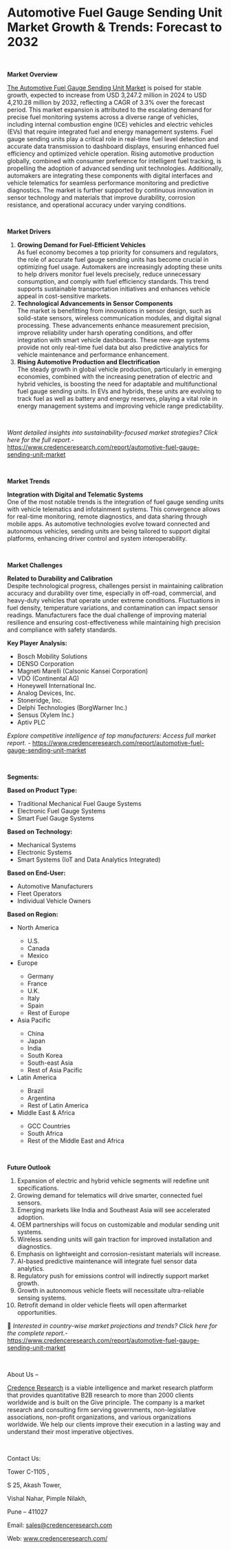 # Automotive Fuel Gauge Sending Unit Market Growth & Trends: Forecast to 2032


<p>&nbsp;</p>
<p><strong>Market Overview</strong></p>
<p><a href="https://www.credenceresearch.com/report/automotive-fuel-gauge-sending-unit-market">The Automotive Fuel Gauge Sending Unit Market</a> is poised for stable growth, expected to increase from USD 3,247.2 million in 2024 to USD 4,210.28 million by 2032, reflecting a CAGR of 3.3% over the forecast period. This market expansion is attributed to the escalating demand for precise fuel monitoring systems across a diverse range of vehicles, including internal combustion engine (ICE) vehicles and electric vehicles (EVs) that require integrated fuel and energy management systems. Fuel gauge sending units play a critical role in real-time fuel level detection and accurate data transmission to dashboard displays, ensuring enhanced fuel efficiency and optimized vehicle operation. Rising automotive production globally, combined with consumer preference for intelligent fuel tracking, is propelling the adoption of advanced sending unit technologies. Additionally, automakers are integrating these components with digital interfaces and vehicle telematics for seamless performance monitoring and predictive diagnostics. The market is further supported by continuous innovation in sensor technology and materials that improve durability, corrosion resistance, and operational accuracy under varying conditions.</p>
<p><strong>&nbsp;</strong></p>
<p><strong>Market Drivers</strong></p>
<ol>
<li><strong>Growing Demand for Fuel-Efficient Vehicles</strong><br data-start="1314" data-end="1317" /> As fuel economy becomes a top priority for consumers and regulators, the role of accurate fuel gauge sending units has become crucial in optimizing fuel usage. Automakers are increasingly adopting these units to help drivers monitor fuel levels precisely, reduce unnecessary consumption, and comply with fuel efficiency standards. This trend supports sustainable transportation initiatives and enhances vehicle appeal in cost-sensitive markets.</li>
<li data-start="1766" data-end="2271"><strong data-start="1766" data-end="1817">Technological Advancements in Sensor Components</strong><br data-start="1817" data-end="1820" /> The market is benefitting from innovations in sensor design, such as solid-state sensors, wireless communication modules, and digital signal processing. These advancements enhance measurement precision, improve reliability under harsh operating conditions, and offer integration with smart vehicle dashboards. These new-age systems provide not only real-time fuel data but also predictive analytics for vehicle maintenance and performance enhancement.</li>
<li data-start="2276" data-end="2762"><strong data-start="2276" data-end="2328">Rising Automotive Production and Electrification</strong><br data-start="2328" data-end="2331" /> The steady growth in global vehicle production, particularly in emerging economies, combined with the increasing penetration of electric and hybrid vehicles, is boosting the need for adaptable and multifunctional fuel gauge sending units. In EVs and hybrids, these units are evolving to track fuel as well as battery and energy reserves, playing a vital role in energy management systems and improving vehicle range predictability.</li>
</ol>
<p><strong>&nbsp;</strong></p>
<p><em>Want detailed insights into sustainability-focused market strategies? Click here for the full report.- </em><a href="https://www.credenceresearch.com/report/automotive-fuel-gauge-sending-unit-market">https://www.credenceresearch.com/report/automotive-fuel-gauge-sending-unit-market</a></p>
<p>&nbsp;</p>
<p><strong>Market Trends</strong></p>
<p><strong>Integration with Digital and Telematic Systems</strong><br /> One of the most notable trends is the integration of fuel gauge sending units with vehicle telematics and infotainment systems. This convergence allows for real-time monitoring, remote diagnostics, and data sharing through mobile apps. As automotive technologies evolve toward connected and autonomous vehicles, sending units are being tailored to support digital platforms, enhancing driver control and system interoperability.</p>
<p><strong>&nbsp;</strong></p>
<p><strong>Market Challenges</strong></p>
<p><strong>Related to Durability and Calibration</strong><br /> Despite technological progress, challenges persist in maintaining calibration accuracy and durability over time, especially in off-road, commercial, and heavy-duty vehicles that operate under extreme conditions. Fluctuations in fuel density, temperature variations, and contamination can impact sensor readings. Manufacturers face the dual challenge of improving material resilience and ensuring cost-effectiveness while maintaining high precision and compliance with safety standards.</p>
<p><strong>Key Player Analysis:</strong></p>
<ul>
<li>Bosch Mobility Solutions</li>
<li>DENSO Corporation</li>
<li>Magneti Marelli (Calsonic Kansei Corporation)</li>
<li>VDO (Continental AG)</li>
<li>Honeywell International Inc.</li>
<li>Analog Devices, Inc.</li>
<li>Stoneridge, Inc.</li>
<li>Delphi Technologies (BorgWarner Inc.)</li>
<li>Sensus (Xylem Inc.)</li>
<li>Aptiv PLC</li>
</ul>
<p><em>Explore competitive intelligence of top manufacturers: Access full market report. - </em><a href="https://www.credenceresearch.com/report/automotive-fuel-gauge-sending-unit-market">https://www.credenceresearch.com/report/automotive-fuel-gauge-sending-unit-market</a></p>
<p>&nbsp;</p>
<p><strong>Segments:</strong></p>
<p><strong>Based on Product Type:</strong></p>
<ul>
<li>Traditional Mechanical Fuel Gauge Systems</li>
<li>Electronic Fuel Gauge Systems</li>
<li>Smart Fuel Gauge Systems</li>
</ul>
<p><strong>Based on Technology:</strong></p>
<ul>
<li>Mechanical Systems</li>
<li>Electronic Systems</li>
<li>Smart Systems (IoT and Data Analytics Integrated)</li>
</ul>
<p><strong>Based on End-User:</strong></p>
<ul>
<li>Automotive Manufacturers</li>
<li>Fleet Operators</li>
<li>Individual Vehicle Owners</li>
</ul>
<p><strong>Based on Region:</strong></p>
<ul>
<li>North America</li>
<ul>
<li>U.S.</li>
<li>Canada</li>
<li>Mexico</li>
</ul>
<li>Europe</li>
<ul>
<li>Germany</li>
<li>France</li>
<li>U.K.</li>
<li>Italy</li>
<li>Spain</li>
<li>Rest of Europe</li>
</ul>
<li>Asia Pacific</li>
<ul>
<li>China</li>
<li>Japan</li>
<li>India</li>
<li>South Korea</li>
<li>South-east Asia</li>
<li>Rest of Asia Pacific</li>
</ul>
<li>Latin America</li>
<ul>
<li>Brazil</li>
<li>Argentina</li>
<li>Rest of Latin America</li>
</ul>
<li>Middle East &amp; Africa</li>
<ul>
<li>GCC Countries</li>
<li>South Africa</li>
<li>Rest of the Middle East and Africa</li>
</ul>
</ul>
<p>&nbsp;</p>
<p><strong>Future Outlook </strong></p>
<ol>
<li>Expansion of electric and hybrid vehicle segments will redefine unit specifications.</li>
<li data-start="3958" data-end="4033">Growing demand for telematics will drive smarter, connected fuel sensors.</li>
<li data-start="4037" data-end="4116">Emerging markets like India and Southeast Asia will see accelerated adoption.</li>
<li data-start="4120" data-end="4199">OEM partnerships will focus on customizable and modular sending unit systems.</li>
<li data-start="4203" data-end="4289">Wireless sending units will gain traction for improved installation and diagnostics.</li>
<li data-start="4293" data-end="4367">Emphasis on lightweight and corrosion-resistant materials will increase.</li>
<li data-start="4371" data-end="4447">AI-based predictive maintenance will integrate fuel sensor data analytics.</li>
<li data-start="4451" data-end="4529">Regulatory push for emissions control will indirectly support market growth.</li>
<li data-start="4533" data-end="4619">Growth in autonomous vehicle fleets will necessitate ultra-reliable sensing systems.</li>
<li data-start="4624" data-end="4700">Retrofit demand in older vehicle fleets will open aftermarket opportunities.</li>
</ol>
<p>📌 <em>Interested in country-wise market projections and trends? Click here for the complete report.- </em><a href="https://www.credenceresearch.com/report/automotive-fuel-gauge-sending-unit-market">https://www.credenceresearch.com/report/automotive-fuel-gauge-sending-unit-market</a></p>
<p>&nbsp;</p>
<p>About Us &ndash;</p>
<p><a href="https://www.credenceresearch.com/">Credence Research</a> is a viable intelligence and market research platform that provides quantitative B2B research to more than 2000 clients worldwide and is built on the Give principle. The company is a market research and consulting firm serving governments, non-legislative associations, non-profit organizations, and various organizations worldwide. We help our clients improve their execution in a lasting way and understand their most imperative objectives.</p>
<p>&nbsp;</p>
<p>Contact Us:</p>
<p>Tower C-1105 ,</p>
<p>S 25, Akash Tower,</p>
<p>Vishal Nahar, Pimple Nilakh,</p>
<p>Pune &ndash; 411027</p>
<p>Email: <a href="mailto:sales@credenceresearch.com">sales@credenceresearch.com</a></p>
<p>Web: <a href="http://www.credenceresearch.com/">www.credenceresearch.com/</a></p>
